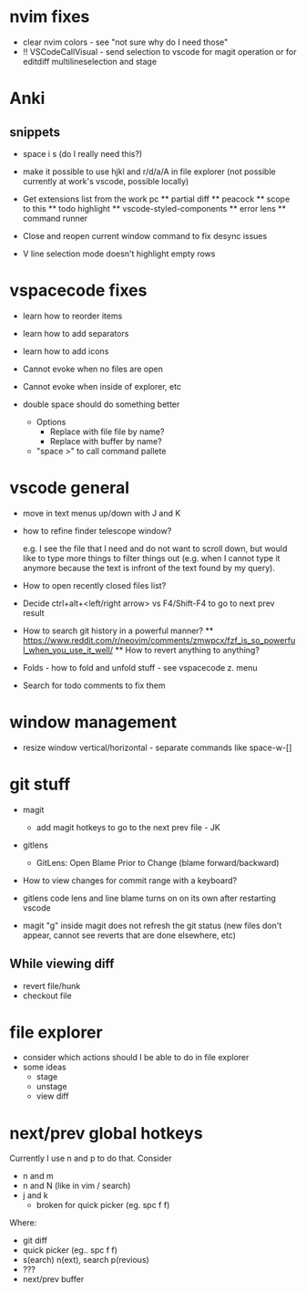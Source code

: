 # nvim fixes

- clear nvim colors - see "not sure why do I need those"
- !! VSCodeCallVisual - send selection to vscode for magit operation or for editdiff multilineselection and stage

# Anki

## snippets

- space i s (do I really need this?)

- make it possible to use hjkl and r/d/a/A in file explorer (not possible currently at work's vscode, possible locally)
- Get extensions list from the work pc
  ** partial diff
  ** peacock
  ** scope to this
  ** todo highlight
  ** vscode-styled-components
  ** error lens
  \*\* command runner

- Close and reopen current window command to fix desync issues

- V line selection mode doesn't highlight empty rows

# vspacecode fixes

- learn how to reorder items
- learn how to add separators
- learn how to add icons

- Cannot evoke when no files are open
- Cannot evoke when inside of explorer, etc
- double space should do something better

  - Options
    - Replace with file file by name?
    - Replace with buffer by name?
  - "space >" to call command pallete

# vscode general

- move in text menus up/down with J and K
- how to refine finder telescope window?

  e.g. I see the file that I need and do not want to scroll down, but would like to type more things to filter things out (e.g. when I cannot type it anymore because the text is infront of the text found by my query).

- How to open recently closed files list?

- Decide ctrl+alt+<left/right arrow> vs F4/Shift-F4 to go to next prev result

- How to search git history in a powerful manner?
  ** https://www.reddit.com/r/neovim/comments/zmwpcx/fzf_is_so_powerful_when_you_use_it_well/
  ** How to revert anything to anything?
- Folds - how to fold and unfold stuff - see vspacecode z. menu

- Search for todo comments to fix them

# window management

- resize window vertical/horizontal - separate commands like space-w-[]

# git stuff

- magit

  - add magit hotkeys to go to the next prev file - JK

- gitlens

  - GitLens: Open Blame Prior to Change (blame forward/backward)

- How to view changes for commit range with a keyboard?

- gitlens code lens and line blame turns on on its own after restarting vscode

- magit "g" inside magit does not refresh the git status (new files don't appear, cannot see reverts that are done elsewhere, etc)

## While viewing diff

- revert file/hunk
- checkout file

# file explorer

- consider which actions should I be able to do in file explorer
- some ideas
  - stage
  - unstage
  - view diff

# next/prev global hotkeys

Currently I use n and p to do that.
Consider

- n and m
- n and N (like in vim / search)
- j and k
  - broken for quick picker (eg. spc f f)

Where:

- git diff
- quick picker (eg.. spc f f)
- s(earch) n(ext), search p(revious)
- ???
- next/prev buffer
